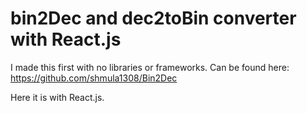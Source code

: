 # bin2Dec and dec2toBin converter with React.js

I made this first with no libraries or frameworks. Can be found here: https://github.com/shmula1308/Bin2Dec

Here it is with React.js.
